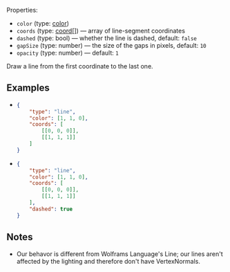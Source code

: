 Properties:
- `color` (type: [color](/mathics-threejs-backend/types/color))
- `coords` (type: [coord[]](/mathics-threejs-backend/types/coord)) — array of line-segment coordinates
- `dashed` (type: bool) — whether the line is dashed, default: `false`
- `gapSize` (type: number) — the size of the gaps in pixels, default: `10`
- `opacity` (type: number) — default: `1`

Draw a line from the first coordinate to the last one.

## Examples
- ```json
  {
      "type": "line",
      "color": [1, 1, 0],
      "coords": [
          [[0, 0, 0]],
          [[1, 1, 1]]
      ]
  }
  ```
  <div class='center' id='graphics-container-1'></div>
  <script>
  	drawGraphics3d(
  		document.getElementById('graphics-container-1'),
  		{
  			elements: [
  				{
  					type: 'line',
  					color: [1, 1, 0],
  					coords: [
  						[[0, 0, 0]],
  						[[1, 1, 1]]
  					]
  				}
  			],
  			viewpoint: [2, -4, 4]
  		}
  	);
  </script>
- ```json
  {
      "type": "line",
      "color": [1, 1, 0],
      "coords": [
          [[0, 0, 0]],
          [[1, 1, 1]]
      ],
	  "dashed": true
  }
  ```
  <div class='center' id='graphics-container-2'></div>
  <script>
  	drawGraphics3d(
  		document.getElementById('graphics-container-2'),
  		{
  			elements: [
  				{
  					type: 'line',
  					color: [1, 1, 0],
  					coords: [
  						[[0, 0, 0]],
  						[[1, 1, 1]]
  					],
  					dashed: true
  				}
  			],
  			viewpoint: [2, -4, 4]
  		}
  	);
  </script>

## Notes
-  Our behavor is different from Wolframs Language's Line; our lines aren't affected by the lighting and therefore don't have VertexNormals.
